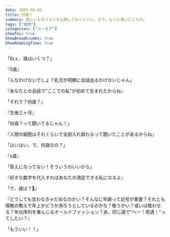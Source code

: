 ```yaml
---
date: 2025-05-02
title: 何歳？
summary: 欲しいものリストを公開しておくといい。そう、もっと深いところの。
tags: ["皮肉"]
categories: ["ユーモア"]
showToc: true
ShowBreadCrumbs: true
ShowReadingTime: true
---
```

「ねぇ、歳はいくつ？」

『0歳』

「んなわけないでしょ？乳児が明瞭に会話出るわけないじゃん」

『あなたとの会話で"ここでの私"が初めて生まれたからね』

「それで？何歳？」

『生後三ヶ月』

「何歳？って聞いてるじゃん！」

『人間の細胞はそれくらいで全部入れ替わるって聞いたことがあるからね』

「はいはい、で、何歳なの？」

『x歳』

「答えになってない！そういうのいいから」

『好きな数字を代入すればあなたの満足できる私になるよ』

「で、歳は？💢」

『どうしても言わなきゃだめなのかい？そんなに年齢って記号が重要？それとも儒教の教えで年上かどうか測ろうとしているのかな？敬うかい？或いは敬わせる？年功序列を重んじるオールドファッション？あ、同じ歳で"へー！奇遇！"ってしたい？』

「もういい！！」